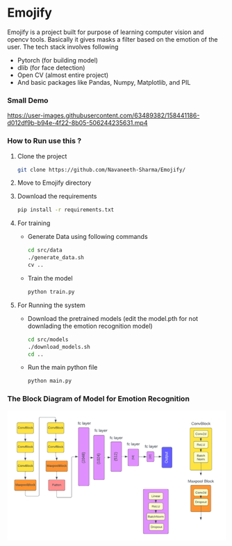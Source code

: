 # Emojify
Emojify is a project built for purpose of learning computer vision and opencv tools. Basically it gives masks a filter based on the emotion of the user. The tech stack involves following 
- Pytorch (for building model)
- dlib (for face detection)
- Open CV (almost entire project)
- And basic packages like Pandas, Numpy, Matplotlib, and PIL

### Small Demo
https://user-images.githubusercontent.com/63489382/158441186-d012df9b-b94e-4f22-8b05-506244235631.mp4

### How to Run use this ?

1. Clone the project

    ```bash
    git clone https://github.com/Navaneeth-Sharma/Emojify/
    ```
2. Move to Emojify directory
3. Download the requirements
    ```bash
    pip install -r requirements.txt
    ```
4. For training 
    - Generate Data using following commands
  
        ```bash
        cd src/data
        ./generate_data.sh
        cv ..
        ```
    - Train the model
  
        ```bash
        python train.py
        ```
5. For Running the system
    - Download the pretrained models (edit the model.pth for not downlading the emotion recognition model)
   
        ```bash
        cd src/models
        ./download_models.sh
        cd ..
        ```
    - Run the main python file
        ```bash
        python main.py
        ```
       
### The Block Diagram of Model for Emotion Recognition
<img src="https://github.com/Navaneeth-Sharma/Emojify/blob/main/docs/emotionnet.png" height="300" width="550" >

###
